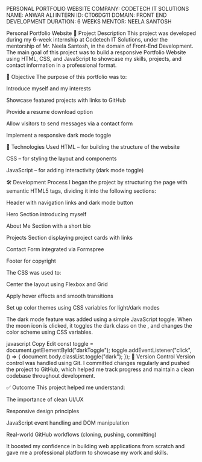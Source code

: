 PERSONAL PORTFOLIO WEBSITE
COMPANY: CODETECH IT SOLUTIONS
NAME: ANWAR ALI
INTERN ID: CT06DG11
DOMAIN: FRONT END DEVELOPMENT
DURATION: 6 WEEKS
MENTOR: NEELA SANTOSH

Personal Portfolio Website
📝 Project Description
This project was developed during my 6-week internship at Codetech IT Solutions, under the mentorship of Mr. Neela Santosh, in the domain of Front-End Development. The main goal of this project was to build a responsive Portfolio Website using HTML, CSS, and JavaScript to showcase my skills, projects, and contact information in a professional format.

🎯 Objective
The purpose of this portfolio was to:

Introduce myself and my interests

Showcase featured projects with links to GitHub

Provide a resume download option

Allow visitors to send messages via a contact form

Implement a responsive dark mode toggle

🧱 Technologies Used
HTML – for building the structure of the website

CSS – for styling the layout and components

JavaScript – for adding interactivity (dark mode toggle)

🛠️ Development Process
I began the project by structuring the page with semantic HTML5 tags, dividing it into the following sections:

Header with navigation links and dark mode button

Hero Section introducing myself

About Me Section with a short bio

Projects Section displaying project cards with links

Contact Form integrated via Formspree

Footer for copyright

The CSS was used to:

Center the layout using Flexbox and Grid

Apply hover effects and smooth transitions

Set up color themes using CSS variables for light/dark modes

The dark mode feature was added using a simple JavaScript toggle. When the moon icon is clicked, it toggles the dark class on the <body>, and changes the color scheme using CSS variables.

javascript
Copy
Edit
const toggle = document.getElementById("darkToggle");
toggle.addEventListener("click", () => {
  document.body.classList.toggle("dark");
});
🔁 Version Control
Version control was handled using Git. I committed changes regularly and pushed the project to GitHub, which helped me track progress and maintain a clean codebase throughout development.

✅ Outcome
This project helped me understand:

The importance of clean UI/UX

Responsive design principles

JavaScript event handling and DOM manipulation

Real-world GitHub workflows (cloning, pushing, committing)

It boosted my confidence in building web applications from scratch and gave me a professional platform to showcase my work and skills.
